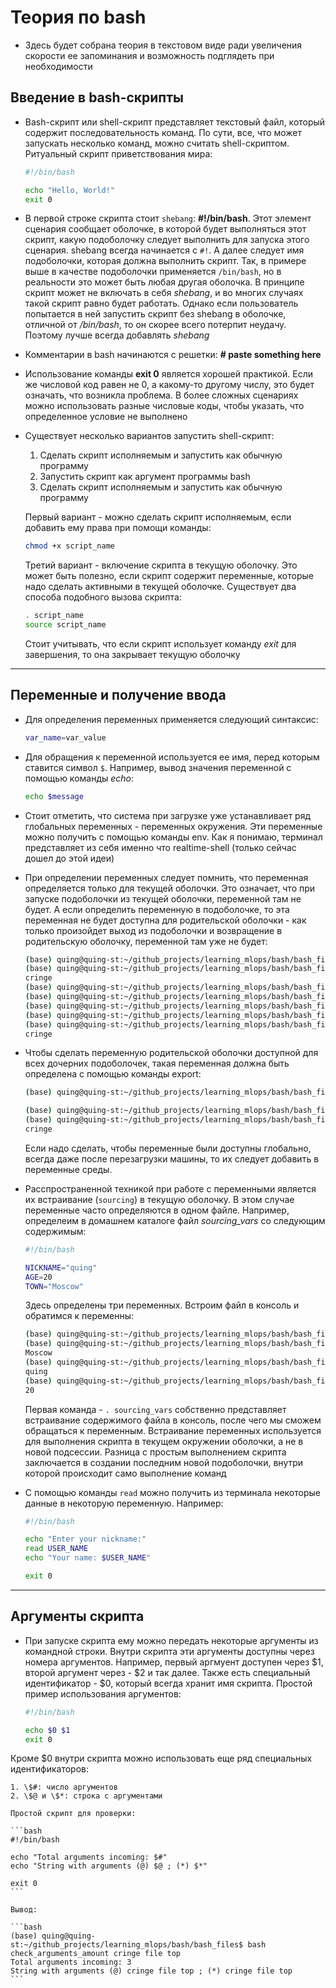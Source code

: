 # Теория по bash

- Здесь будет собрана теория в текстовом виде ради увеличения скорости ее запоминания и возможность подглядеть при необходимости

## Введение в bash-скрипты

- Bash-скрипт или shell-скрипт представляет текстовый файл, который содержит последовательность команд. По сути, все, что может запускать несколько команд, можно считать shell-скриптом. Ритуальный скрипт приветствования мира: 

    ```bash
    #!/bin/bash

    echo "Hello, World!"
    exit 0
    ```

- В первой строке скрипта стоит `shebang`: **#!/bin/bash**. Этот элемент сценария сообщает оболочке, в которой будет выполняться этот скрипт, какую подоболочку следует выполнить для запуска этого сценария. shebang всегда начинается с `#!`. А далее следует имя подоболочки, которая должна выполнить скрипт. Так, в примере выше в качестве подоболочки применяется `/bin/bash`, но в реальности это может быть любая другая оболочка. В принципе скрипт может не включать в себя *shebang*, и во многих случаях такой скрипт равно будет работать. Однако если пользователь попытается в ней запустить скрипт без shebang в оболочке, отличной от */bin/bash*, то он скорее всего потерпит неудачу. Поэтому лучше всегда добавлять *shebang*

- Комментарии в bash начинаются с решетки: **# paste something here**

- Использование команды **exit 0** является хорошей практикой. Если же числовой код равен не 0, а какому-то другому числу, это будет означать, что возникла проблема. В более сложных сценариях можно использовать разные числовые коды, чтобы указать, что определенное условие не выполнено

- Существует несколько вариантов запустить shell-скрипт: 

    1. Сделать скрипт исполняемым и запустить как обычную программу
    2. Запустить скрипт как аргумент программы bash
    3. Сделать скрипт исполняемым и запустить как обычную программу

    Первый вариант - можно сделать скрипт исполняемым, если добавить ему права при помощи команды: 

    ```bash
    chmod +x script_name
    ```

    Третий вариант - включение скрипта в текущую оболочку. Это может быть полезно, если скрипт содержит переменные, которые надо сделать активными в текущей оболочке. Существует два способа подобного вызова скрипта:

    ```bash
    . script_name
    source script_name
    ```

    Стоит учитывать, что если скрипт использует команду *exit* для завершения, то она закрывает текущую оболочку

---

## Переменные и получение ввода

- Для определения переменных применяется следующий синтаксис:

    ```bash
    var_name=var_value
    ```

- Для обращения к переменной используется ее имя, перед которым ставится символ `$`. Например, вывод значения переменной с помощью команды *echo*:

    ```bash
    echo $message
    ```

- Стоит отметить, что система при загрузке уже устанавливает ряд глобальных переменных - переменных окружения. Эти переменные можно получить с помощью команды env. Как я понимаю, терминал представляет из себя именно что realtime-shell (только сейчас дошел до этой идеи)

- При определении переменных следует помнить, что переменная определяется только для текущей оболочки. Это означает, что при запуске подоболочки из текущей оболочки, переменной там не будет. А если определить переменную в подоболочке, то эта переменная не будет доступна для родительской оболочки - как только произойдет выход из подоболочки и возвращение в родительскую оболочку, переменной там уже не будет:

    ```bash
    (base) quing@quing-st:~/github_projects/learning_mlops/bash/bash_files$ cringe_var=cringe
    (base) quing@quing-st:~/github_projects/learning_mlops/bash/bash_files$ echo $cringe_var
    cringe
    (base) quing@quing-st:~/github_projects/learning_mlops/bash/bash_files$ 
    (base) quing@quing-st:~/github_projects/learning_mlops/bash/bash_files$ ./echo_cringe 
    (base) quing@quing-st:~/github_projects/learning_mlops/bash/bash_files$ 
    (base) quing@quing-st:~/github_projects/learning_mlops/bash/bash_files$ 
    (base) quing@quing-st:~/github_projects/learning_mlops/bash/bash_files$ echo $cringe_var
    cringe
    ```

- Чтобы сделать переменную родительской оболочки доступной для всех дочерних подоболочек, такая переменная должна быть определена с помощью команды export:

    ```bash
    (base) quing@quing-st:~/github_projects/learning_mlops/bash/bash_files$ ./echo_cringe 

    (base) quing@quing-st:~/github_projects/learning_mlops/bash/bash_files$ export cringe_var=cringe
    (base) quing@quing-st:~/github_projects/learning_mlops/bash/bash_files$ ./echo_cringe 
    cringe
    ```

    Если надо сделать, чтобы переменные были доступны глобально, всегда даже после перезагрузки машины, то их следует добавить в переменные среды.

- Расспространенной техникой при работе с переменными является их встраивание (`sourcing`) в текущую оболочку. В этом случае переменные часто определяются в одном файле. Например, определеим в домашнем каталоге файл *sourcing_vars* со следующим содержимым:

    ```bash
    #!/bin/bash

    NICKNAME="quing"
    AGE=20
    TOWN="Moscow"
    ```

    Здесь определены три переменных. Встроим файл в консоль и обратимся к переменны: 

    ```bash
    (base) quing@quing-st:~/github_projects/learning_mlops/bash/bash_files$ . sourcing_vars 
    (base) quing@quing-st:~/github_projects/learning_mlops/bash/bash_files$ echo $TOWN
    Moscow
    (base) quing@quing-st:~/github_projects/learning_mlops/bash/bash_files$ echo $NICKNAME
    quing
    (base) quing@quing-st:~/github_projects/learning_mlops/bash/bash_files$ echo $AGE
    20
    ```

    Первая команда - `. sourcing_vars` собственно представляет встраивание содержимого файла в консоль, после чего мы сможем обращаться к переменным. Встраивание переменных используется для выполнения скрипта в текущем окружении оболочки, а не в новой подсессии. Разница с простым выполнением скрипта заключается в создании последним новой подоболочки, внутри которой происходит само выполнение команд

- С помощью команды `read` можно получить из терминала некоторые данные в некоторую переменную. Например: 

    ```bash
    #!/bin/bash

    echo "Enter your nickname:"
    read USER_NAME
    echo "Your name: $USER_NAME"

    exit 0
    ```

---

## Аргументы скрипта

- При запуске скрипта ему можно передать некоторые аргументы из командной строки. Внутри скрипта эти аргументы доступны через номера аргументов. Например, первый аргмуент доступен через $1, второй аргумент через - $2 и так далее. Также есть специальный идентификатор - $0, который всегда хранит имя скрипта. Простой пример использования аргументов: 

    ```bash
    #!/bin/bash

    echo $0 $1
    exit 0
    ```

Кроме $0 внутри скрипта можно использовать еще ряд специальных идентификаторов:    
    
    1. \$#: число аргументов
    2. \$@ и \$*: строка с аргументами

    Простой скрипт для проверки:

    ```bash
    #!/bin/bash

    echo "Total arguments incoming: $#"
    echo "String with arguments (@) $@ ; (*) $*"

    exit 0
    ```

    Вывод: 

    ```bash
    (base) quing@quing-st:~/github_projects/learning_mlops/bash/bash_files$ bash check_arguments_amount cringe file top
    Total arguments incoming: 3
    String with arguments (@) cringe file top ; (*) cringe file top
    ```